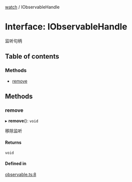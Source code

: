 [watch](../README.md) / IObservableHandle

# Interface: IObservableHandle

监听句柄

## Table of contents

### Methods

- [remove](IObservableHandle.md#remove)

## Methods

### remove

▸ **remove**(): `void`

移除监听

#### Returns

`void`

#### Defined in

[observable.ts:8](https://github.com/xizher/nhz-utils/blob/cf515b8/src/watch/observable.ts#L8)
